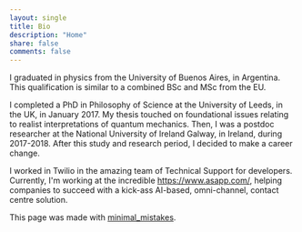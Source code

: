 ```yaml
---
layout: single
title: Bio
description: "Home"
share: false
comments: false
---
```


I graduated in physics from the University of Buenos Aires, in Argentina. This qualification is similar to a combined BSc and MSc from the EU.

I completed a PhD in Philosophy of Science at the University of Leeds, in the UK, in January 2017. My thesis touched on foundational issues relating to realist interpretations of quantum mechanics. Then, I was a postdoc researcher at the National University of Ireland Galway, in Ireland, during 2017-2018. After this study and research period, I decided to make a career change.

I worked in Twilio in the amazing team of Technical Support for developers. Currently, I'm working at the incredible <https://www.asapp.com/>, helping companies to succeed with a kick-ass AI-based, omni-channel, contact centre solution.


This page was made with [minimal_mistakes](https://mmistakes.github.io/minimal-mistakes/).
